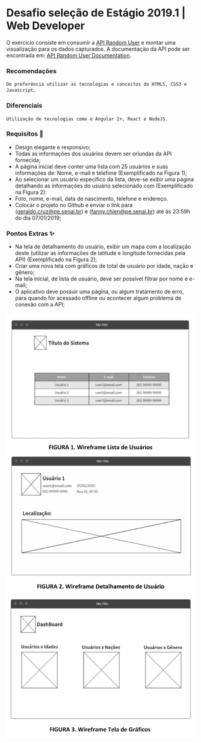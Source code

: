 # Desafio seleção de Estágio 2019.1 | Web Developer

O exercício consiste em consumir a [API Random User](https://randomuser.me) e montar uma visualização para os dados capturados. A documentação da API pode ser encontrada em: [API Random User Documentation](https://randomuser.me/documentation).

### Recomendações
```
De preferência utilizar as tecnologias e conceitos do HTML5, CSS3 e Javascript.
```

### Diferenciais
```
Utilização de tecnologias como o Angular 2+, React e NodeJS.
```

### Requisitos  :dart:
- Design elegante e responsivo;
- Todas as informações dos usuários devem ser oriundas da API fornecida;
- A página inicial deve conter uma lista com 25 usuários e suas informações de: Nome, e-mail e telefone (Exemplificado na Figura 1);
- Ao selecionar um usuário específico da lista, deve-se exibir uma página detalhando as informações do usuário selecionado com (Exemplificado na Figura 2):
- Foto, nome, e-mail, data de nascimento, telefone e endereço.
- Colocar o projeto no Github e enviar o link para (geraldo.cruz@pe.senai.br) e (fanny.chien@pe.senai.br) até às 23:59h do dia 07/01/2019;


### Pontos Extras :sparkles:
- Na tela de detalhamento do usuário, exibir um mapa com a localização deste (utilizar as informações de latitude e longitude fornecidas pela API) (Exemplificado na Figura 2);
- Criar uma nova tela com gráficos de total de usuário por idade, nação e gênero;
- Na tela inicial, de lista de usuário, deve ser possível filtrar por nome e e-mail;
- O aplicativo deve possuir uma página, ou algum tratamento de erro, para quando for acessado offline ou acontecer algum problema de conexão com a API;

![](imgs/img1.png)
![](imgs/img2.png)
